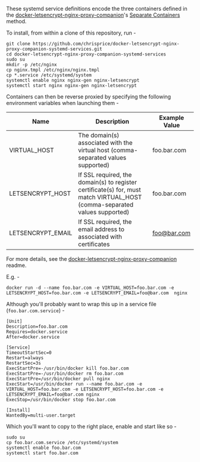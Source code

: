 These systemd service definitions encode the three containers defined in the [docker-letsencrypt-nginx-proxy-companion](https://github.com/JrCs/docker-letsencrypt-nginx-proxy-companion)'s [Separate Containers ](https://github.com/JrCs/docker-letsencrypt-nginx-proxy-companion/blob/9adaeef603600d37fb02620e1d4b50eaaad926a4/README.md#separate-containers-recommended-method) method.

To install, from within a clone of this repository, run -

```
git clone https://github.com/chrisprice/docker-letsencrypt-nginx-proxy-companion-systemd-services.git
cd docker-letsencrypt-nginx-proxy-companion-systemd-services
sudo su
mkdir -p /etc/nginx
cp nginx.tmpl /etc/nginx/nginx.tmpl
cp *.service /etc/systemd/system
systemctl enable nginx nginx-gen nginx-letsencrypt
systemctl start nginx nginx-gen nginx-letsencrypt
```

Containers can then be reverse proxied by specifying the following environment variables when launching them -

| Name | Description | Example Value |
|------|-------------|---------------|
| VIRTUAL_HOST | The domain(s) associated with the virtual host (comma-separated values supported) | foo.bar.com |
| LETSENCRYPT_HOST | If SSL required, the domain(s) to register certificate(s) for, must match VIRTUAL_HOST  (comma-separated values supported) | foo.bar.com |
| LETSENCRYPT_EMAIL | If SSL required, the email address to associated with certificates | foo@bar.com |

For more details, see the [docker-letsencrypt-nginx-proxy-companion](https://github.com/JrCs/docker-letsencrypt-nginx-proxy-companion) readme.

E.g. -

```
docker run -d --name foo.bar.com -e VIRTUAL_HOST=foo.bar.com -e LETSENCRYPT_HOST=foo.bar.com -e LETSENCRYPT_EMAIL=foo@bar.com  nginx
```

Although you'll probably want to wrap this up in a service file (`foo.bar.com.service`)  -

```
[Unit]
Description=foo.bar.com
Requires=docker.service
After=docker.service

[Service]
TimeoutStartSec=0
Restart=always
RestartSec=3s
ExecStartPre=-/usr/bin/docker kill foo.bar.com
ExecStartPre=-/usr/bin/docker rm foo.bar.com
ExecStartPre=/usr/bin/docker pull nginx
ExecStart=/usr/bin/docker run --name foo.bar.com -e VIRTUAL_HOST=foo.bar.com -e LETSENCRYPT_HOST=foo.bar.com -e LETSENCRYPT_EMAIL=foo@bar.com nginx
ExecStop=/usr/bin/docker stop foo.bar.com

[Install]
WantedBy=multi-user.target
```

Which you'll want to copy to the right place, enable and start like so -

```
sudo su
cp foo.bar.com.service /etc/systemd/system
systemctl enable foo.bar.com
systemctl start foo.bar.com
```
